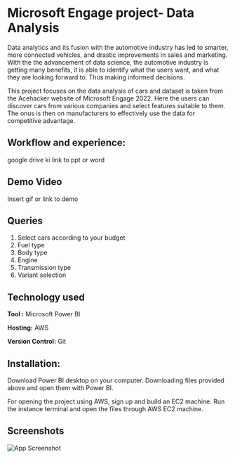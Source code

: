 
# Microsoft Engage project- Data Analysis

Data analytics and its fusion with the automotive industry has led to smarter, more connected vehicles, and drastic improvements in sales and marketing. With the the advancement of data science, the automotive industry is getting many benefits, it is able to identify what the users want, and what they are looking forward to. Thus making informed decisions.

This project focuses on the data analysis of cars and dataset is taken from the Acehacker website of Microsoft Engage 2022. Here the users can discover cars from various companies and select features suitable to them. The onus is then on manufacturers to effectively use the data for competitive advantage.



## Workflow and experience:

google drive ki link to ppt or word


## Demo Video

Insert gif or link to demo 


## Queries 
1. Select cars according to your budget
2. Fuel type
3. Body type
4. Engine
5. Transmission type
6. Variant selection
## Technology used

**Tool :** Microsoft Power BI

**Hosting:** AWS

**Version Control:** Git



## Installation:
Download Power BI desktop on your computer. 
Downloading files provided above and open them with Power BI.

For opening the project using AWS, sign up and build an EC2 machine. Run the instance terminal and open the files through AWS EC2 machine.
## Screenshots

![App Screenshot](https://drive.google.com/file/d/1lf1jh1JY2Ow6wBvwAZCnhnobdojgUdao/view?usp=sharing)
